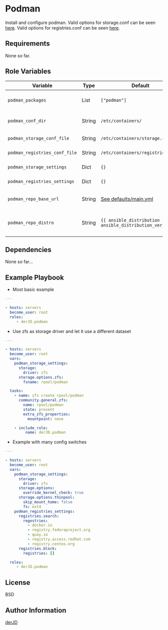 Podman
======

Install and configure podman.
Valid options for storage.conf can be seen [here](https://github.com/containers/storage/blob/master/docs/containers-storage.conf.5.md).
Valid options for registries.conf can be seen [here](https://github.com/containers/image/blob/master/docs/containers-registries.conf.5.md).

Requirements
------------

None so far.

Role Variables
--------------

| Variable | Type | Default | Description |
| -------- | ---- | ------- | ----------- |
| `podman_packages` | List | `["podman"]` | List of packages to install |
| `podman_conf_dir` | String | `/etc/containers/` | Container config directory |
| `podman_storage_conf_file` | String | `/etc/containers/storage.conf` | Path to storage.conf |
| `podman_registries_conf_file` | String | `/etc/containers/registries.conf` | Path to registries.conf |
| `podman_storage_settings` | Dict | `{}` | Settings for storage.conf |
| `podman_registries_settings` | Dict | `{}` | Settings for registries.conf |
| `podman_repo_base_url` | String | [See defaults/main.yml](defaults/main.yml#L13) | libcontainer's repository URL |
| `podman_repo_distro` | String | `{{ ansible_distribution }}_{{ ansible_distribution_version }}` | String containing Distro and version |

Dependencies
------------

None so far...

Example Playbook
----------------

* Most basic example

```yaml
---

- hosts: servers
  become_user: root
  roles:
     - derJD.podman
```

* Use zfs as storage driver and let it use a different dataset

```yaml
---

- hosts: servers
  become_user: root
  vars:
    podman_storage_settings:
      storage:
        driver: zfs
      storage.options.zfs:
        fsname: rpool/podman

  tasks:
    - name: zfs create rpool/podman
      community.general.zfs:
        name: rpool/podman
        state: present
        extra_zfs_properties:
          mountpoint: none

    - include_role: 
         name: derJD.podman
```

* Example with many config switches

```yaml
---

- hosts: servers
  become_user: root
  vars:
    podman_storage_settings:
      storage:
        driver: zfs
      storage.options:
        override_kernel_check: true
      storage.options.thinpool:
        skip_mount_home: false
        fs: ext4
    podman_registries_settings:
      registries.search:
        regestries:
          - docker.io
          - registry.fedoraproject.org
          - quay.io
          - registry.access.redhat.com
          - registry.centos.org
      registries.block:
        registries: []

  roles:
     - derJD.podman
```

License
-------

BSD

Author Information
------------------

[derJD](https://github.com/derJD/)
